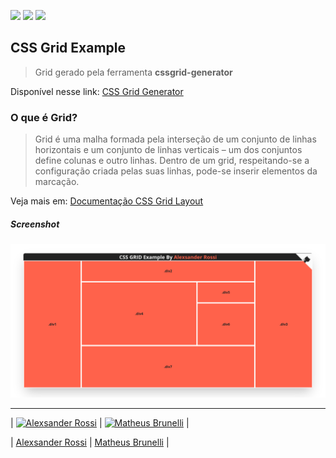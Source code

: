 ![](https://img.shields.io/github/stars/4lexRossi/grid_generator.svg) ![](https://img.shields.io/github/forks/4lexRossi/grid_generator.svg) ![](https://img.shields.io/github/issues/4lexRossi/grid_generator.svg)

## CSS Grid Example
> Grid gerado pela ferramenta **cssgrid-generator**

Disponível nesse link: [CSS Grid Generator](https://cssgrid-generator.netlify.app/)

### O que é Grid?
> Grid é uma malha formada pela interseção de um conjunto de linhas horizontais e um conjunto de linhas verticais – um dos conjuntos define colunas e outro linhas. Dentro de um  grid, respeitando-se a configuração criada pelas suas linhas, pode-se inserir elementos da marcação.

Veja mais em: [Documentação CSS Grid Layout](https://developer.mozilla.org/pt-BR/docs/Web/CSS/CSS_Grid_Layout/Basic_Concepts_of_Grid_Layout)



##### Screenshot
![](assets/screenshot.png)

---

| [![Alexsander Rossi](https://github.com/4lexRossi.png?size=100)](https://www.linkedin.com/in/4lex/) | [![Matheus Brunelli](https://github.com/mrbrunelli.png?size=100)](https://www.linkedin.com/in/mrbrunelli/) |

| [Alexsander Rossi](https://www.linkedin.com/in/4lex/) | [Matheus Brunelli](https://www.linkedin.com/in/mrbrunelli/) |
